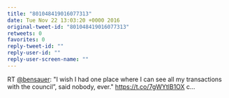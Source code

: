 ```yaml
---
title: "801048419016077313"
date: Tue Nov 22 13:03:20 +0000 2016
original-tweet-id: "801048419016077313"
retweets: 0
favorites: 0
reply-tweet-id: ""
reply-user-id: ""
reply-user-screen-name: ""
---
```

RT <a href="https://twitter.com/bensauer">@bensauer</a>: "I  wish I had one place where I can see all my transactions with the council”, said nobody, ever." <a href="https://t.co/7gWYtlB1OX">https://t.co/7gWYtlB1OX</a> c…

